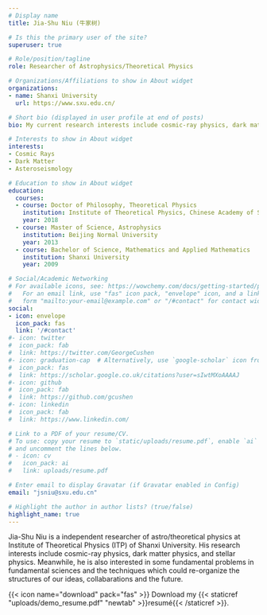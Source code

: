 ```yaml
---
# Display name
title: Jia-Shu Niu (牛家树)

# Is this the primary user of the site?
superuser: true

# Role/position/tagline
role: Researcher of Astrophysics/Theoretical Physics

# Organizations/Affiliations to show in About widget
organizations:
- name: Shanxi University
  url: https://www.sxu.edu.cn/

# Short bio (displayed in user profile at end of posts)
bio: My current research interests include cosmic-ray physics, dark matter physics, and stellar physics.

# Interests to show in About widget
interests:
- Cosmic Rays
- Dark Matter
- Asteroseismology

# Education to show in About widget
education:
  courses:
  - course: Doctor of Philosophy, Theoretical Physics
    institution: Institute of Theoretical Physics, Chinese Academy of Sciences
    year: 2018
  - course: Master of Science, Astrophysics
    institution: Beijing Normal University
    year: 2013
  - course: Bachelor of Science, Mathematics and Applied Mathematics
    institution: Shanxi University
    year: 2009

# Social/Academic Networking
# For available icons, see: https://wowchemy.com/docs/getting-started/page-builder/#icons
#   For an email link, use "fas" icon pack, "envelope" icon, and a link in the
#   form "mailto:your-email@example.com" or "/#contact" for contact widget.
social:
- icon: envelope
  icon_pack: fas
  link: '/#contact'
#- icon: twitter
#  icon_pack: fab
#  link: https://twitter.com/GeorgeCushen
#- icon: graduation-cap  # Alternatively, use `google-scholar` icon from `ai` icon pack
#  icon_pack: fas
#  link: https://scholar.google.co.uk/citations?user=sIwtMXoAAAAJ
#- icon: github
#  icon_pack: fab
#  link: https://github.com/gcushen
#- icon: linkedin
#  icon_pack: fab
#  link: https://www.linkedin.com/

# Link to a PDF of your resume/CV.
# To use: copy your resume to `static/uploads/resume.pdf`, enable `ai` icons in `params.toml`, 
# and uncomment the lines below.
# - icon: cv
#   icon_pack: ai
#   link: uploads/resume.pdf

# Enter email to display Gravatar (if Gravatar enabled in Config)
email: "jsniu@sxu.edu.cn"

# Highlight the author in author lists? (true/false)
highlight_name: true
---
```


Jia-Shu Niu is a independent researcher of astro/theoretical physics at Institute of Theoretical Physics (ITP) of Shanxi University. His research interests include cosmic-ray physics, dark matter physics, and stellar physics. Meanwhile, he is also interested in some fundamental problems in fundamental sciences and the techniques which could re-organize the structures of our ideas, collabarations and the future.

{{< icon name="download" pack="fas" >}} Download my {{< staticref "uploads/demo_resume.pdf" "newtab" >}}resumé{{< /staticref >}}.
